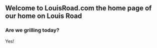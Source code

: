 ## Welcome to LouisRoad.com the home page of our home on Louis Road

### Are we grilling today?

Yes!

